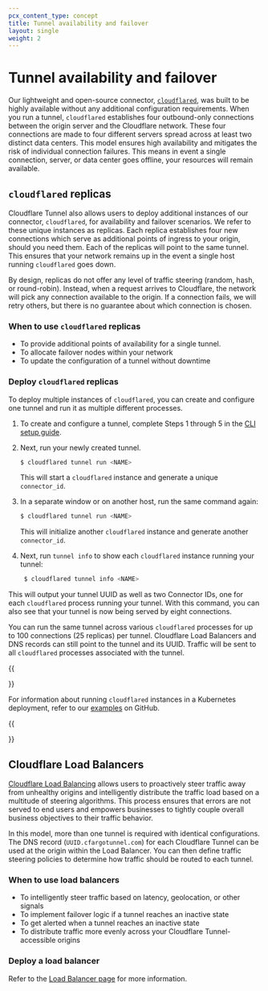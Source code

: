 ```yaml
---
pcx_content_type: concept
title: Tunnel availability and failover
layout: single
weight: 2
---
```


# Tunnel availability and failover

Our lightweight and open-source connector, [`cloudflared`](https://github.com/cloudflare/cloudflared), was built to be highly available without any additional configuration requirements. When you run a tunnel, `cloudflared` establishes four outbound-only connections between the origin server and the Cloudflare network. These four connections are made to four different servers spread across at least two distinct data centers. This model ensures high availability and mitigates the risk of individual connection failures. This means in event a single connection, server, or data center goes offline, your resources will remain available.

## `cloudflared` replicas

Cloudflare Tunnel also allows users to deploy additional instances of our connector, `cloudflared`, for availability and failover scenarios. We refer to these unique instances as replicas. Each replica establishes four new connections which serve as additional points of ingress to your origin, should you need them. Each of the replicas will point to the same tunnel. This ensures that your network remains up in the event a single host running `cloudflared` goes down.

By design, replicas do not offer any level of traffic steering (random, hash, or round-robin). Instead, when a request arrives to Cloudflare, the network will pick any connection available to the origin. If a connection fails, we will retry others, but there is no guarantee about which connection is chosen.

### When to use `cloudflared` replicas

- To provide additional points of availability for a single tunnel.
- To allocate failover nodes within your network
- To update the configuration of a tunnel without downtime

### Deploy `cloudflared` replicas

To deploy multiple instances of `cloudflared`, you can create and configure one tunnel and run it as multiple different processes.

1. To create and configure a tunnel, complete Steps 1 through 5 in the [CLI setup guide](/cloudflare-one/connections/connect-apps/install-and-setup/tunnel-guide/#set-up-a-tunnel-locally-cli-setup).

2. Next, run your newly created tunnel.

    ```bash
    $ cloudflared tunnel run <NAME>
    ```

    This will start a `cloudflared` instance and generate a unique `connector_id`.

3. In a separate window or on another host, run the same command again:

    ```bash
    $ cloudflared tunnel run <NAME>
    ```

    This will initialize another `cloudflared` instance and generate another `connector_id`.

4. Next, run `tunnel info` to show each `cloudflared` instance running your tunnel:

   ```bash
    $ cloudflared tunnel info <NAME>
   ```

  This will output your tunnel UUID as well as two Connector IDs, one for each `cloudflared` process running your tunnel. With this command, you can also see that your tunnel is now being served by eight connections.

You can run the same tunnel across various `cloudflared` processes for up to 100 connections (25 replicas) per tunnel. Cloudflare Load Balancers and DNS records can still point to the tunnel and its UUID. Traffic will be sent to all `cloudflared` processes associated with the tunnel.

{{<Aside type="note" header="Deploy replicas with Kubernetes">}}
  
For information about running `cloudflared` instances in a Kubernetes deployment, refer to our [examples](https://github.com/cloudflare/argo-tunnel-examples/tree/master/named-tunnel-k8s) on GitHub.
  
{{</Aside>}}

## Cloudflare Load Balancers

[Cloudflare Load Balancing](/load-balancing/) allows users to proactively steer traffic away from unhealthy origins and intelligently distribute the traffic load based on a multitude of steering algorithms. This process ensures that errors are not served to end users and empowers businesses to tightly couple overall business objectives to their traffic behavior.

In this model, more than one tunnel is required with identical configurations. The DNS record (`UUID.cfargotunnel.com`) for each Cloudflare Tunnel can be used at the origin within the Load Balancer. You can then define traffic steering policies to determine how traffic should be routed to each tunnel.

### When to use load balancers

- To intelligently steer traffic based on latency, geolocation, or other signals
- To implement failover logic if a tunnel reaches an inactive state
- To get alerted when a tunnel reaches an inactive state
- To distribute traffic more evenly across your Cloudflare Tunnel-accessible origins

### Deploy a load balancer

Refer to the [Load Balancer page](/cloudflare-one/connections/connect-apps/routing-to-tunnel/lb/) for more information.
